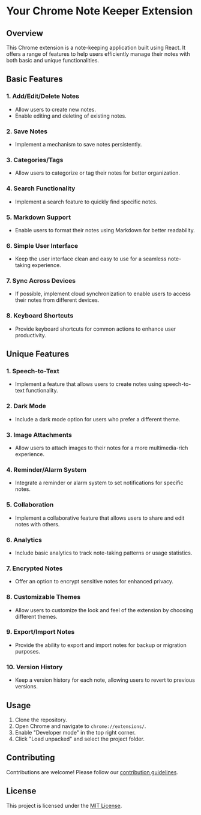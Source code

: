 # Your Chrome Note Keeper Extension

## Overview
This Chrome extension is a note-keeping application built using React. It offers a range of features to help users efficiently manage their notes with both basic and unique functionalities.

## Basic Features

### 1. Add/Edit/Delete Notes
- Allow users to create new notes.
- Enable editing and deleting of existing notes.

### 2. Save Notes
- Implement a mechanism to save notes persistently.

### 3. Categories/Tags
- Allow users to categorize or tag their notes for better organization.

### 4. Search Functionality
- Implement a search feature to quickly find specific notes.

### 5. Markdown Support
- Enable users to format their notes using Markdown for better readability.

### 6. Simple User Interface
- Keep the user interface clean and easy to use for a seamless note-taking experience.

### 7. Sync Across Devices
- If possible, implement cloud synchronization to enable users to access their notes from different devices.

### 8. Keyboard Shortcuts
- Provide keyboard shortcuts for common actions to enhance user productivity.

## Unique Features

### 1. Speech-to-Text
- Implement a feature that allows users to create notes using speech-to-text functionality.

### 2. Dark Mode
- Include a dark mode option for users who prefer a different theme.

### 3. Image Attachments
- Allow users to attach images to their notes for a more multimedia-rich experience.

### 4. Reminder/Alarm System
- Integrate a reminder or alarm system to set notifications for specific notes.

### 5. Collaboration
- Implement a collaborative feature that allows users to share and edit notes with others.

### 6. Analytics
- Include basic analytics to track note-taking patterns or usage statistics.

### 7. Encrypted Notes
- Offer an option to encrypt sensitive notes for enhanced privacy.

### 8. Customizable Themes
- Allow users to customize the look and feel of the extension by choosing different themes.

### 9. Export/Import Notes
- Provide the ability to export and import notes for backup or migration purposes.

### 10. Version History
- Keep a version history for each note, allowing users to revert to previous versions.

## Usage

1. Clone the repository.
2. Open Chrome and navigate to `chrome://extensions/`.
3. Enable "Developer mode" in the top right corner.
4. Click "Load unpacked" and select the project folder.

## Contributing

Contributions are welcome! Please follow our [contribution guidelines](CONTRIBUTING.md).

## License

This project is licensed under the [MIT License](LICENSE).

